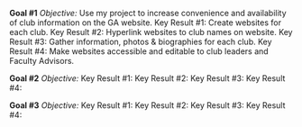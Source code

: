 **Goal #1**
_Objective:_ Use my project to increase convenience and availability of club information on the GA website. 
Key Result #1: Create websites for each club. 
Key Result #2: Hyperlink websites to club names on website. 
Key Result #3: Gather information, photos & biographies for each club. 
Key Result #4: Make websites accessible and editable to club leaders and Faculty Advisors. 


**Goal #2**
_Objective:_
Key Result #1: 
Key Result #2: 
Key Result #3: 
Key Result #4: 


**Goal #3**
_Objective:_
Key Result #1: 
Key Result #2: 
Key Result #3: 
Key Result #4: 

